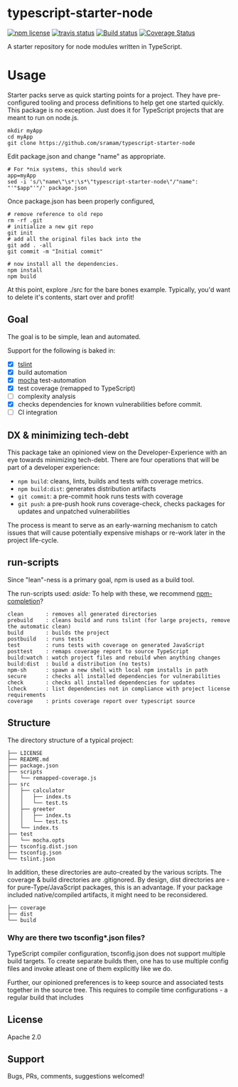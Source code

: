 # typescript-starter-node
<!-- badge -->
[![npm license](https://img.shields.io/npm/l/typescript-starter-node.svg)](https://www.npmjs.com/package/typescript-starter-node)
[![travis status](https://img.shields.io/travis/sramam/typescript-starter-node.svg)](https://travis-ci.org/sramam/typescript-starter-node)
[![Build status](https://ci.appveyor.com/api/projects/status/90am2usst4qeutgi?svg=true)](https://ci.appveyor.com/project/sramam/typescript-starter-node)
[![Coverage Status](https://coveralls.io/repos/github/sramam/typescript-starter-node/badge.svg?branch=master)](https://coveralls.io/github/sramam/typescript-starter-node?branch=master)
<!-- endbadge -->
A starter repository for node modules written in TypeScript.

# Usage
Starter packs serve as quick starting points for a project. They have pre-configured
tooling and process definitions to help get one started quickly. This package is no
exception. Just does it for TypeScript projects that are meant to run on node.js.

    mkdir myApp
    cd myApp
    git clone https://github.com/sramam/typescript-starter-node


Edit package.json and change "name" as appropriate.

    # For *nix systems, this should work
    app=myApp
    sed -i 's/\"name\"\s*:\s*\"typescript-starter-node\"/"name": "'"$app"'"/' package.json


Once package.json has been properly configured,

    # remove reference to old repo
    rm -rf .git
    # initialize a new git repo
    git init
    # add all the original files back into the
    git add . -all
    git commit -m "Initial commit"

    # now install all the dependencies.
    npm install
    npm build


At this point, explore ./src for the bare bones example.
Typically, you'd want to delete it's contents, start over and profit!



## Goal
The goal is to be simple, lean and automated.

Support for the following is baked in:

- [x] [tslint](https://github.com/palantir/tslint)
- [x] build automation
- [x] [mocha](https://mochajs.org/) test-automation
- [x] test coverage (remapped to TypeScript)
- [ ] complexity analysis
- [x] checks dependencies for known vulnerabilities before commit.
- [ ] CI integration

## DX & minimizing tech-debt
This package take an opinioned view on the Developer-Experience with an eye towards minimizing tech-debt.
There are four operations that will be part of a developer experience:
- `npm build`: cleans, lints, builds and tests with coverage metrics.
- `npm build:dist`: generates distribution artifacts
- `git commit`: a pre-commit hook runs tests with coverage
- `git push`: a pre-push hook runs coverage-check, checks packages for updates and unpatched vulnerabilities

The process is meant to serve as an early-warning mechanism to catch issues that will cause
potentially expensive mishaps or re-work later in the project life-cycle.

## run-scripts
Since "lean"-ness is a primary goal, npm is used as a build tool.

The run-scripts used:
*aside:* To help with these, we recommend [npm-completion](https://docs.npmjs.com/cli/completion)?

    clean       : removes all generated directories
    prebuild    : cleans build and runs tslint (for large projects, remove the automatic clean)
    build       : builds the project
    postbuild   : runs tests
    test        : runs tests with coverage on generated JavaScript
    posttest    : remaps coverage report to source TypeScript
    build:watch : watch project files and rebuild when anything changes
    build:dist  : build a distribution (no tests)
    npm-sh      : spawn a new shell with local npm installs in path
    secure      : checks all installed dependencies for vulnerabilities
    check       : checks all installed dependencies for updates
    lcheck      : list dependencies not in compliance with project license requirements
    coverage    : prints coverage report over typescript source

## Structure
The directory structure of a typical project:

    ├── LICENSE
    ├── README.md
    ├── package.json
    ├── scripts
    │   └── remapped-coverage.js
    ├── src
    │   ├── calculator
    │   │   ├── index.ts
    │   │   └── test.ts
    │   ├── greeter
    │   │   ├── index.ts
    │   │   └── test.ts
    │   └── index.ts
    ├── test
    │   └── mocha.opts
    ├── tsconfig.dist.json
    ├── tsconfig.json
    └── tslint.json

In addition, these directories are auto-created by the various scripts. The coverage & build directories are .gitignored. By design, dist directories are - for pure-Type/JavaScript packages, this is an advantage. If your package included native/compiled artifacts, it might need to be reconsidered.

    ├── coverage
    ├── dist
    └── build

### Why are there two tsconfig*.json files?
TypeScript compiler configuration, tsconfig.json does not support multiple build targets. To create separate builds then, one has to use multiple config files and invoke atleast one of them explicitly like we do.

Further, our opinioned preferences is to keep source and associated tests together in the source tree. This requires to compile time configurations - a regular build that includes


## License
Apache 2.0

## Support
Bugs, PRs, comments, suggestions welcomed!

